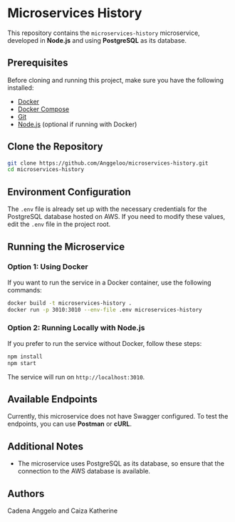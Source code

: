 # Microservices History

This repository contains the `microservices-history` microservice, developed in **Node.js** and using **PostgreSQL** as its database.

## Prerequisites

Before cloning and running this project, make sure you have the following installed:

- [Docker](https://www.docker.com/get-started)
- [Docker Compose](https://docs.docker.com/compose/install/)
- [Git](https://git-scm.com/)
- [Node.js](https://nodejs.org/) (optional if running with Docker)

## Clone the Repository

```sh
git clone https://github.com/Anggeloo/microservices-history.git
cd microservices-history
```

## Environment Configuration

The `.env` file is already set up with the necessary credentials for the PostgreSQL database hosted on AWS. If you need to modify these values, edit the `.env` file in the project root.

## Running the Microservice

### Option 1: Using Docker

If you want to run the service in a Docker container, use the following commands:

```sh
docker build -t microservices-history .
docker run -p 3010:3010 --env-file .env microservices-history
```

### Option 2: Running Locally with Node.js

If you prefer to run the service without Docker, follow these steps:

```sh
npm install
npm start
```

The service will run on `http://localhost:3010`.

## Available Endpoints

Currently, this microservice does not have Swagger configured. To test the endpoints, you can use **Postman** or **cURL**.

## Additional Notes

- The microservice uses PostgreSQL as its database, so ensure that the connection to the AWS database is available.

## Authors
Cadena Anggelo and Caiza Katherine
